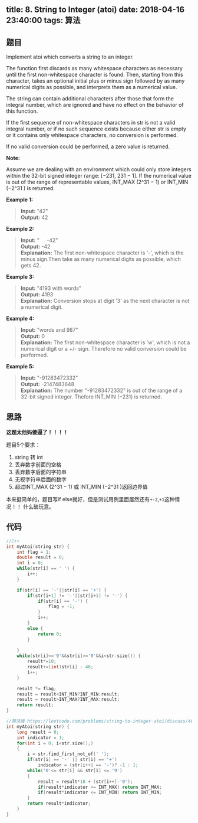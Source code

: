 title: 8. String to Integer (atoi)
date: 2018-04-16 23:40:00
tags: 算法
---

## 题目

Implement atoi which converts a string to an integer.

The function first discards as many whitespace characters as necessary until the first non-whitespace character is found. Then, starting from this character, takes an optional initial plus or minus sign followed by as many numerical digits as possible, and interprets them as a numerical value.

The string can contain additional characters after those that form the integral number, which are ignored and have no effect on the behavior of this function.

If the first sequence of non-whitespace characters in str is not a valid integral number, or if no such sequence exists because either str is empty or it contains only whitespace characters, no conversion is performed.

If no valid conversion could be performed, a zero value is returned.

**Note:** 

Assume we are dealing with an environment which could only store integers within the 32-bit signed integer range: [−231,  231 − 1]. If the numerical value is out of the range of representable values, INT\_MAX (2^31 − 1) or INT\_MIN (−2^31 ) is returned.

<!--more-->

**Example 1:**

> **Input:** "42"  
> **Output:** 42

**Example 2:**

> **Input:** "&nbsp;&nbsp;&nbsp;&nbsp; -42"   
> **Output:** -42  
> **Explanation:** The first non-whitespace character is '-', which is the minus sign.Then take as many numerical digits as possible, which gets 42.

**Example 3:**

> **Input:** "4193 with words"  
> **Output:** 4193  
> **Explanation:** Conversion stops at digit '3' as the next character is not a numerical digit.

**Example 4:**

> **Input:** "words and 987"  
> **Output:** 0  
> **Explanation:** The first non-whitespace character is 'w', which is not a numerical digit or a +/- sign. Therefore no valid conversion could be performed.

**Example 5:**

> **Input:** "-91283472332"  
> **Output:** -2147483648  
> **Explanation:** The number "-91283472332" is out of the range of a 32-bit signed integer. Thefore INT_MIN (−231) is returned.




## 思路

**这题太他妈傻逼了！！！！**

题目5个要求：

1. string 转 int
2. 丢弃数字前面的空格
3. 丢弃数字后面的字符串
4. 无视字符串后面的数字
5. 超过INT\_MAX (2^31 − 1) 或 INT\_MIN (−2^31 )返回边界值


本来挺简单的，题目写if else就好，但是测试用例里面居然还有`+-2`,`+1`这种情况！！ 什么破玩意。


## 代码

```c++
//C++
int myAtoi(string str) {
    int flag = 1;
    double result = 0;
    int i = 0;
    while(str[i] == ' ') {
        i++;
    }

    if(str[i] == '-'||str[i] == '+') {
        if(str[i+1] != '-'||str[i+1] != '-') {
            if(str[i] == '-') {
                flag = -1;
            }
            i++;
        }
        else {
            return 0;
        }
        
    }
    while(str[i]<='9'&&str[i]>='0'&&i<str.size()) {
        result*=10;
        result+=(int)str[i] - 48;
        i++;
    }

    result *= flag;
    result = result<INT_MIN?INT_MIN:result;
    result = result>INT_MAX?INT_MAX:result;
    return result;
}

//简洁版 https://leetcode.com/problems/string-to-integer-atoi/discuss/4642/8ms-C++-solution-easy-to-understand
int myAtoi(string str) {
    long result = 0;
    int indicator = 1;
    for(int i = 0; i<str.size();)
    {
        i = str.find_first_not_of(' ');
        if(str[i] == '-' || str[i] == '+')
            indicator = (str[i++] == '-')? -1 : 1;
        while('0'<= str[i] && str[i] <= '9') 
        {
            result = result*10 + (str[i++]-'0');
            if(result*indicator >= INT_MAX) return INT_MAX;
            if(result*indicator <= INT_MIN) return INT_MIN;                
        }
        return result*indicator;
    }
}
```




